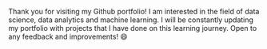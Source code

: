 Thank you for visiting my Github portfolio! I am interested in the field of data science, data analytics and machine learning. 
I will be constantly updating my portfolio with projects that I have done on this learning journey. Open to any feedback and improvements! 😄
